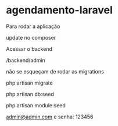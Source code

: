 # agendamento-laravel

Para rodar a aplicação

update no composer

Acessar o backend

/backend/admin

não se esqueçam de rodar as migrations

php artisan migrate

php artisan db:seed

php artisan module:seed

admin@admin.com e senha: 123456
